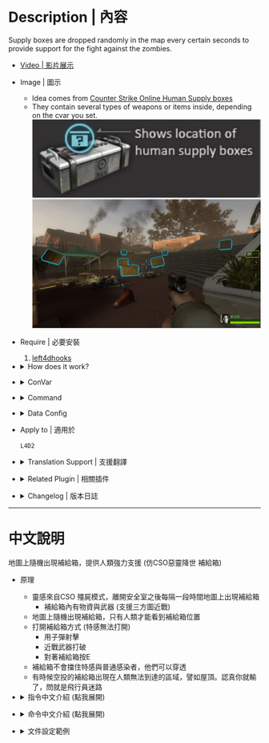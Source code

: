 # Description | 內容
Supply boxes are dropped randomly in the map every certain seconds to provide support for the fight against the zombies.

* [Video | 影片展示](https://youtu.be/9rXlJ8PsOTA)

* Image | 圖示
	* Idea comes from [Counter Strike Online Human Supply boxes](https://cso.fandom.com/wiki/Zombie_2:_Mutation#Supply_boxes)
	* They contain several types of weapons or items inside, depending on the cvar you set.
	<br/>![l4d2_supply_woodbox_1](image/l4d2_supply_woodbox_1.jpg)
	<br/>![l4d2_supply_woodbox_2](image/l4d2_supply_woodbox_2.jpg)

* Require | 必要安裝
	1. [left4dhooks](https://forums.alliedmods.net/showthread.php?t=321696)

* <details><summary>How does it work?</summary>

	* Drop supply box after survivos has left the safer zone
	* Drop weapons, melee (support custom melee), medic, throwable, gascan....
	* Sometime the helicopter pilot might lose his way, drop supply box on unreachable location and outside of the path.
</details>

* <details><summary>ConVar</summary>

	* cfg\sourcemod\l4d2_supply_woodbox.cfg
		```php
		// 0=Plugin off, 1=Plugin on.
		l4d2_supply_woodbox_allow "1"

		// Turn on the plugin in these game modes, separate by commas (no spaces). (Empty = all).
		l4d2_supply_woodbox_modes ""

		// Turn off the plugin in these game modes, separate by commas (no spaces). (Empty = none).
		l4d2_supply_woodbox_modes_off ""

		// Turn on the plugin in these game modes. 0=All, 1=Coop, 2=Survival, 4=Versus, 8=Scavenge. Add numbers together.
		l4d2_supply_woodbox_modes_tog "0"

		// Turn off the plugin in these maps, separate by commas (no spaces). (0=All maps, Empty = none).
		l4d2_supply_woodbox_map_off ""

		// Max Items that could drop in woodbox.
		l4d2_supply_woodbox_item_max "4"

		// Min Items that could drop in woodbox.
		l4d2_supply_woodbox_item_min "2"

		// Item chance to drop Weapons/Melee/Medic/Throwable/Others, separate by commas (no spaces), the sum of 5 value must be 100
		l4d2_supply_woodbox_item_chance "30,5,45,15,5"

		// Time in seconds to remove item if no one picks up after it drops from box (0=off)
		l4d2_supply_woodbox_item_life "60"

		// The default Supply box color. Three values between 0-255 separated by spaces. RGB Color255 - Red Green Blue. (empty=disable)
		l4d2_supply_woodbox_color "0 145 200"

		// The default Supply box glow range.
		l4d2_supply_woodbox_glow_range "1800"

		// Set the max spawn time for Supply box drop.
		l4d2_supply_woodbox_time_max "80"

		// Set the min spawn time for Supply box drop.
		l4d2_supply_woodbox_time_min "60"

		// Max Supply boxes that could drop once.
		l4d2_supply_woodbox_drop_max "2"

		// Min Supply boxes that could drop once.
		l4d2_supply_woodbox_drop_min "1"

		// Set the limit for Supply box spawned by the plugin.
		l4d2_supply_woodbox_limit "6"

		// Set the life time for Supply box.
		l4d2_supply_woodbox_box_life "180"

		// Supply Box - Drop sound file (relative to to sound/, empty=random helicopter sound, -1: disable)
		l4d2_supply_woodbox_soundfile ""

		// If 1, still dorp supply box in final stage rescue
		l4d2_supply_woodbox_drop_final "0"

		// Supply box model type, 1: wood_crate001a, 2: wood_crate001a_damagedMAX, 3: wood_crate002a (0=random)
		l4d2_supply_woodbox_type "1"

		// Changes how Supply box hint displays. (0: Disable, 1:In chat, 2: In Hint Box, 3: In center text)
		l4d2_supply_woodbox_announce_type "3"
		```
</details>

* <details><summary>Command</summary>

	* **Spawn a supply box at your crosshair (Admin Flag: ADMFLAG_ROOT)**
		```php
		sm_supplybox
		sm_box
		```
</details>

* <details><summary>Data Config</summary>

	* Check [data\l4d2_supply_woodbox.cfg](data\l4d2_supply_woodbox.cfg) for more details
		```php
		"l4d2_supply_woodbox"
		{
			"Weapons"
			{
				// There are 14 random weapons drop from supply box
				"num"   "14"
				"1"
				{
					"name" "weapon_rifle"
					"ammo_min" "200" // random ammo (minimum)
					"ammo_max" "360" // random ammo (maximum)
				}

				...
			}
		}
		```

	* Available Weapons
		```php
		"weapon_weapon_grenade_launcher" => Grenade Launcher
		"weapon_rifle_m60" => M60 Machine Gun
		"weapon_pistol" => Pistol
		"weapon_pistol_magnum" => Magnum
		"weapon_pumpshotgun" => Pumpshotgun
		"shotgun_chrome" => Chrome Shotgun
		"weapon_smg" => Smg
		"weapon_smg_silenced" => Silenced Smg
		"weapon_smg_mp5" => MP5
		"weapon_rifle" => Rifle
		"weapon_rifle_sg552" => SG552
		"weapon_rifle_ak47" => AK47
		"weapon_rifle_desert" => Desert Rifle
		"weapon_shotgun_spas" => Spas Shotgun
		"weapon_autoshotgun" => Autoshotgun
		"weapon_hunting_rifle" => Hunting Rifle
		"weapon_sniper_military" => Military Sniper
		"weapon_sniper_scout" => SCOUT
		"weapon_sniper_awp" => AWP
		"weapon_chainsaw" => Chainsaw
		```

	* Available Medic
		```php
		"weapon_defibrillator" => Defibrillator
		"weapon_first_aid_kit" => First Aid Kit
		"weapon_pain_pills" => Pain Pill
		"weapon_adrenaline" => Adrenaline
		```

	* Available Throwable
		```php
		"weapon_molotov" => Molotov
		"weapon_weapon_pipe_bomb" => Pipe Bomb
		"weapon_vomitjar" => Vomitjar
		```

	* Avaible Others
		```php
		"weapon_gascan" => Gascan
		"weapon_propanetank" => Propane Tank
		"weapon_oxygentank" => Oxygen Tank
		"weapon_fireworkcrate" => Firework Crate
		"weapon_gnome" => Gnome
		"weapon_cola_bottles" => Cola Bottles
		"weapon_upgradepack_incendiary" => Incendiary Pack
		"weapon_upgradepack_explosive" => Explosive Pack
		```
</details>

* Apply to | 適用於
	```
	L4D2
	```

* <details><summary>Translation Support | 支援翻譯</summary>

	```
	English
	繁體中文
	简体中文
	Русский
	```
</details>

* <details><summary>Related Plugin | 相關插件</summary>

	1. [l4d_cso_zombie_Regeneration](https://github.com/fbef0102/L4D1_2-Plugins/tree/master/l4d_cso_zombie_Regeneration): The zombies have grown stronger, now they are able to heal their injuries by standing still without receiving any damage.
		* 殭屍變得更強大，他們只要站著不動便可以自癒傷勢　(仿CSO惡靈降世 殭屍技能)

	2. [weapon_csgo_reload](https://github.com/fbef0102/L4D2-Plugins/tree/master/l4d2_weapon_csgo_reload): Weapon Quickswitch Reloading in L4D1+2
		* 將武器改成現代遊戲的裝子彈機制 (仿CS:GO切槍裝彈設定)

	3. [l4d2_cso_knockback](https://github.com/fbef0102/Game-Private_Plugin/tree/main/Plugin_插件/Nothing_Impossible_無理改造版/l4d2_cso_knockback): Weapons and Melees now have knockback power like CSO
		* 槍械與近戰武器現在有擊退力 (仿CSO惡靈降世)
</details>

* <details><summary>Changelog | 版本日誌</summary>

	* v1.6 (2024-3-1)
		* Update data
		* Infected team now unable to see the box glow
		
	* v1.5 (2024-2-15)
		* Add data config

	* v1.4 (2023-7-26)
		* Add hunting Rifle

	* v1.3 (2022-9-12)
		* Remove gascan,  propanecanister, oxygentank if no one picks up

	* v1.2 (2022-8-13)
		* Optimize code.

	* v1.1 (2022-3-29)
		* Support Survival Mode.

	* v1.0 (2022-1-11)
		* [Initial release](https://forums.alliedmods.net/showthread.php?t=335862)
		* Add convars to turn off this plugin
		* Random box model available
		* Item chance to drop Weapons/Melee/Medic/Throwable/Others
		* Custom sound
		* Detect custom melee and spawn
		* Translation Support
		* Supply box life time
		* Remove item if no one picks up after it drops from box after a while
		* Compatibility support for SourceMod 1.11. Fixed various warnings.

	* v0.0
		* Credit: [Lux](https://forums.alliedmods.net/member.php?u=257841) - original code
</details>

- - - -
# 中文說明
地圖上隨機出現補給箱，提供人類強力支援 (仿CSO惡靈降世 補給箱)

* 原理
	* 靈感來自CSO 殭屍模式，離開安全室之後每隔一段時間地圖上出現補給箱
		* 補給箱內有物資與武器 (支援三方圖近戰)
	* 地圖上隨機出現補給箱，只有人類才能看到補給箱位置
	* 打開補給箱方式 (特感無法打開)
		* 用子彈射擊
		* 近戰武器打破
		* 對著補給箱按E
	* 補給箱不會擋住特感與普通感染者，他們可以穿透
	* 有時候空投的補給箱出現在人類無法到達的區域，譬如屋頂。認真你就輸了，問就是飛行員迷路

* <details><summary>指令中文介紹 (點我展開)</summary>

	* cfg\sourcemod\l4d2_supply_woodbox.cfg
		```php
		// 0=關閉插件, 1=啟動插件
		l4d2_supply_woodbox_allow "1"

		// 什麼模式下啟動此插件, 逗號區隔 (無空白). (留白 = 所有模式)
		l4d2_supply_woodbox_modes ""

		// 什麼模式下關閉此插件, 逗號區隔 (無空白). (留白 = 無)
		l4d2_supply_woodbox_modes_off ""

		// 什麼模式下啟動此插件. 0=所有模式, 1=戰役, 2=生存, 4=對抗, 8=清道夫. 請將數字相加起來
		l4d2_supply_woodbox_modes_tog "0"

		// 在某些地圖裡關閉此插件，請填入地圖名，逗號區隔 (無空白). (0 = 所有地圖, 留白 = 無)
		l4d2_supply_woodbox_map_off ""

		// 從補給箱掉落的物品最大數量.
		l4d2_supply_woodbox_item_max "4"

		// 從補給箱掉落的物品最小數量.
		l4d2_supply_woodbox_item_min "2"

		// 從補給箱掉落的物品，變成槍枝武器/近戰武器/醫療物品/投擲物品/其他(汽油桶、瓦斯罐...)的機率，逗號區隔 (無空白)，這五個數字加起來必須是100
		l4d2_supply_woodbox_item_chance "30,5,45,15,5"

		// 如果沒人拿取補給箱掉落的物品，過60秒後會自動移除 (0=不移除)
		l4d2_supply_woodbox_item_life "60"

		// 補給箱的光圈顏色. 三個介於0-255的數字，空白區隔. 為RGB三色 - 紅 綠 藍. (留白=沒有光圈顏色)
		l4d2_supply_woodbox_color "0 145 200"

		// 補給箱的光圈發光範圍.
		l4d2_supply_woodbox_glow_range "1800"

		// 空投補給箱的最大間隔時間
		l4d2_supply_woodbox_time_max "80"

		// 空投補給箱的最小間隔時間
		l4d2_supply_woodbox_time_min "60"

		// 每次空投補給箱的最多數量.
		l4d2_supply_woodbox_drop_max "2"

		// 每次空投補給箱的最少數量.
		l4d2_supply_woodbox_drop_min "1"

		// 場上只能同時存在6個補給箱.
		l4d2_supply_woodbox_limit "6"

		// 沒人打破補給箱的場合，180秒後會自動消失
		l4d2_supply_woodbox_box_life "180"

		// 補給箱空投音效 (路徑相對於 sound 資料夾, 留白=隨機的直升機駕駛員語音, -1=關閉音效)
		l4d2_supply_woodbox_soundfile ""

		// 為1時，最後救援開始之後，照樣空投補給箱
		l4d2_supply_woodbox_drop_final "0"

		// 補給箱的箱子模型, 1: wood_crate001a, 2: wood_crate001a_damagedMAX, 3: wood_crate002a (0=隨機模型)
		l4d2_supply_woodbox_type "1"

		// 如何提示有空投補給箱?. (0: 不提示, 1: 聊天框, 2: 螢幕下方黑底白字框, 3: 螢幕正中間)
		l4d2_supply_woodbox_announce_type "3"
		```
</details>

* <details><summary>命令中文介紹 (點我展開)</summary>

	* **在準心指向的地方生成補給箱 (管理員權限: ADMFLAG_ROOT)**
		```php
		sm_supplybox
		sm_box
		```
</details>

* <details><summary>文件設定範例</summary>

	* 查看[data\l4d2_supply_woodbox.cfg](data\l4d2_supply_woodbox.cfg)有更多說明
	* 修改掉落的物資
		```php
		"l4d2_supply_woodbox"
		{
			"Weapons"
			{
				// 有14種武器隨機從補給箱掉落
				"num"   "14"
				"1"
				{
					"name" "weapon_rifle"
					"ammo_min" "200" // 武器的備用子彈隨機數值 (最小)
					"ammo_max" "360" // 武器的備用子彈隨機數值 (最大)
				}

				...
			}
		}
		```

	* 可寫入的武器名稱
		```php
		"weapon_weapon_grenade_launcher" => 榴彈發射器
		"weapon_rifle_m60" => M60 機關槍
		"weapon_pistol" => Pistol
		"weapon_pistol_magnum" => Magnum
		"weapon_pumpshotgun" => Pumpshotgun
		"shotgun_chrome" => Chrome Shotgun
		"weapon_smg" => Smg
		"weapon_smg_silenced" => Silenced Smg
		"weapon_smg_mp5" => MP5
		"weapon_rifle" => Rifle
		"weapon_rifle_sg552" => SG552
		"weapon_rifle_ak47" => AK47
		"weapon_rifle_desert" => Desert Rifle
		"weapon_shotgun_spas" => Spas Shotgun
		"weapon_autoshotgun" => Autoshotgun
		"weapon_hunting_rifle" => Hunting Rifle
		"weapon_sniper_military" => Military Sniper
		"weapon_sniper_scout" => SCOUT
		"weapon_sniper_awp" => AWP
		"weapon_chainsaw" => Chainsaw
		```

	* 可寫入的醫療物品名稱
		```php
		"weapon_defibrillator" => 電擊器
		"weapon_first_aid_kit" => 治療包
		"weapon_pain_pills" => 藥丸
		"weapon_adrenaline" => 腎上腺素
		```

	* 可寫入的投擲物品名稱
		```php
		"weapon_molotov" => 火瓶
		"weapon_weapon_pipe_bomb" => 土製炸彈
		"weapon_vomitjar" => 膽汁瓶
		```

	* 可寫入的其物品名稱
		```php
		"weapon_gascan" => 汽油桶
		"weapon_propanetank" => 瓦斯桶
		"weapon_oxygentank" => 氧氣灌
		"weapon_fireworkcrate" => 煙火盒
		"weapon_gnome" => 精靈小矮人
		"weapon_cola_bottles" => 可樂瓶
		"weapon_upgradepack_incendiary" => 火焰彈藥包
		"weapon_upgradepack_explosive" => 高爆彈藥包
		```
</details>
